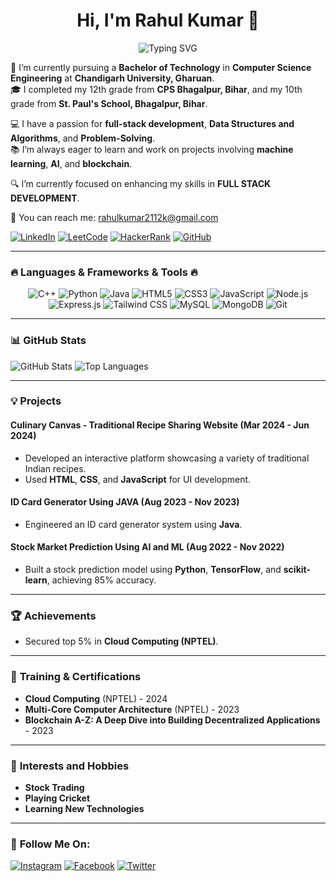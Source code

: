 <h1 align="center">
  Hi, I'm Rahul Kumar 👋
</h1>

<p align="center">
  <img src="https://readme-typing-svg.herokuapp.com?font=Fira+Code&size=30&duration=3000&pause=1000&color=F7BE11&center=true&vCenter=true&width=435&lines=Welcome!;Nice+to+meet+You!;+I'm+a+SOFTWARE+DEVELOPER"alt="Typing SVG" />
</p>


🌱 I’m currently pursuing a **Bachelor of Technology** in **Computer Science Engineering** at **Chandigarh University, Gharuan**.  
🎓 I completed my 12th grade from **CPS Bhagalpur, Bihar**, and my 10th grade from **St. Paul's School, Bhagalpur, Bihar**.

💻 I have a passion for **full-stack development**, **Data Structures and Algorithms**, and **Problem-Solving**.  
📚 I’m always eager to learn and work on projects involving **machine learning**, **AI**, and **blockchain**.

🔍 I’m currently focused on enhancing my skills in **FULL STACK DEVELOPMENT**.

📩 You can reach me: [rahulkumar2112k@gmail.com](mailto:rahulkumar2112k@gmail.com)


[![LinkedIn](https://img.shields.io/badge/LinkedIn-blue?style=for-the-badge&logo=linkedin)](https://www.linkedin.com/in/rahul-kumar-17a277259)
[![LeetCode](https://img.shields.io/badge/LeetCode-FFA116?style=for-the-badge&logo=leetcode&logoColor=white)](https://leetcode.com/u/Rahul_kumar_2112k/)
[![HackerRank](https://img.shields.io/badge/HackerRank-2EC866?style=for-the-badge&logo=hackerrank&logoColor=white)](https://www.hackerrank.com/profile/22BCS50181)
[![GitHub](https://img.shields.io/badge/GitHub-181717?style=for-the-badge&logo=github&logoColor=white)](https://github.com/rahulkumar2112k)


---

### 🔥 **Languages & Frameworks & Tools** 🔥
<p align="center">
  <img src="https://img.shields.io/badge/C++-00599C?style=for-the-badge&logo=c%2B%2B&logoColor=white" alt="C++"/>
  <img src="https://img.shields.io/badge/python-3670A0?style=for-the-badge&logo=python&logoColor=ffdd54" alt="Python"/>
  <img src="https://img.shields.io/badge/java-007396?style=for-the-badge&logo=java&logoColor=white" alt="Java"/>
  <img src="https://img.shields.io/badge/html5-E34F26?style=for-the-badge&logo=html5&logoColor=white" alt="HTML5"/>
  <img src="https://img.shields.io/badge/css3-1572B6?style=for-the-badge&logo=css3&logoColor=white" alt="CSS3"/>
  <img src="https://img.shields.io/badge/javascript-F7DF1E?style=for-the-badge&logo=javascript&logoColor=black" alt="JavaScript"/>
  <img src="https://img.shields.io/badge/Node.js-339933?style=for-the-badge&logo=node-dot-js&logoColor=white" alt="Node.js"/>
  <img src="https://img.shields.io/badge/express.js-000000?style=for-the-badge&logo=express&logoColor=white" alt="Express.js"/>
  <img src="https://img.shields.io/badge/tailwindcss-06B6D4?style=for-the-badge&logo=tailwind-css&logoColor=white" alt="Tailwind CSS"/>
  <img src="https://img.shields.io/badge/mysql-4479A1?style=for-the-badge&logo=mysql&logoColor=white" alt="MySQL"/>
  <img src="https://img.shields.io/badge/mongodb-47A248?style=for-the-badge&logo=mongodb&logoColor=white" alt="MongoDB"/>
  <img src="https://img.shields.io/badge/git-f34f29?style=for-the-badge&logo=git&logoColor=white" alt="Git"/>
</p>

---

### 📊 **GitHub Stats**
![GitHub Stats](https://github-readme-stats.vercel.app/api?username=rahulkumar2112k&show_icons=true&theme=radical)
![Top Languages](https://github-readme-stats.vercel.app/api/top-langs/?username=rahulkumar2112k&layout=compact&theme=radical)


---

### 💡 **Projects**  
#### Culinary Canvas - Traditional Recipe Sharing Website (Mar 2024 - Jun 2024)
- Developed an interactive platform showcasing a variety of traditional Indian recipes.
- Used **HTML**, **CSS**, and **JavaScript** for UI development.

#### ID Card Generator Using JAVA (Aug 2023 - Nov 2023)
- Engineered an ID card generator system using **Java**.

#### Stock Market Prediction Using AI and ML (Aug 2022 - Nov 2022)
- Built a stock prediction model using **Python**, **TensorFlow**, and **scikit-learn**, achieving 85% accuracy.

---

### 🏆 **Achievements**
- Secured top 5% in **Cloud Computing (NPTEL)**.

---

### 🌱 **Training & Certifications**
- **Cloud Computing** (NPTEL) - 2024
- **Multi-Core Computer Architecture** (NPTEL) - 2023
- **Blockchain A-Z: A Deep Dive into Building Decentralized Applications** - 2023

---

### 🎯 **Interests and Hobbies**
- **Stock Trading**
- **Playing Cricket**
- **Learning New Technologies**

---

### 📲 **Follow Me On**:

[![Instagram](https://img.shields.io/badge/Instagram-E4405F?style=for-the-badge&logo=instagram&logoColor=white)](https://www.instagram.com/only__rahul_/?hl=en)
[![Facebook](https://img.shields.io/badge/Facebook-1877F2?style=for-the-badge&logo=facebook&logoColor=white)](https://www.facebook.com/profile.php?id=100025319719297)
[![Twitter](https://img.shields.io/badge/Twitter-1DA1F2?style=for-the-badge&logo=twitter&logoColor=white)](https://x.com/Rahul2112k)


